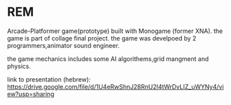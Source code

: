 # REM
Arcade-Platformer game(prototype) built with Monogame (former XNA).
the game is part of collage final project.
the game was develpoed by 2 programmers,animator sound engineer.

the game mechanics includes some AI algorithems,grid mangment and physics.

link to presentation (hebrew):
https://drive.google.com/file/d/1U4eRwShnJ28RnU2I4tWrDvLIZ_uWYNy4/view?usp=sharing




